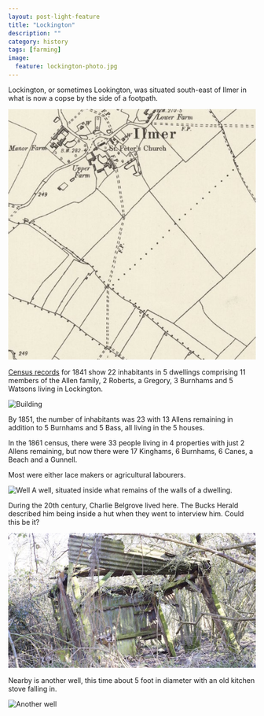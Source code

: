 ```yaml
---
layout: post-light-feature
title: "Lockington"
description: ""
category: history
tags: [farming]
image:
  feature: lockington-photo.jpg
---
```


Lockington, or sometimes Lookington, was situated south-east of Ilmer in what is now a copse by the side of a footpath.

![Lockington map](/images/lockington.jpg)

[Census records](http://www.saunderton.demon.co.uk/basic_saunderton/pdf/lockington%20all%20years.pdf) for 1841 show 22 inhabitants in 5 dwellings comprising 11 members of the Allen family, 2 Roberts, a Gregory, 3 Burnhams and 5 Watsons living in Lockington.

![Building](/image/lockington-building.jpg)

By 1851, the number of inhabitants was 23 with 13 Allens remaining in addition to 5 Burnhams and 5 Bass, all living in the 5 houses.

In the 1861 census, there were 33 people living in 4 properties with just 2 Allens remaining, but now there were 17 Kinghams, 6 Burnhams, 6 Canes, a Beach and a Gunnell.

Most were either lace makers or agricultural labourers.

![Well](/image/lockington-well.jpg)
A well, situated inside what remains of the walls of a dwelling.

During the 20th century, Charlie Belgrove lived here. The Bucks Herald described him being inside a hut when they went to interview him. Could this be it?

![Charlies Hut?](/images/lockington-hut.jpg)

Nearby is another well, this time about 5 foot in diameter with an old kitchen stove falling in.

![Another well](/image/lockington-well2.jpg)
